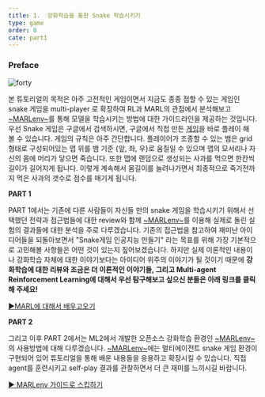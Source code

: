 ```yaml
---
title: 1.  강화학습을 통한 Snake 학습시키기
type: game
order: 0
cate: part1
---
```


### Preface

![forty](https://mas-tutorials.s3.ap-northeast-2.amazonaws.com/4_0.gif)

본 튜토리얼의 목적은 아주 고전적인 게임이면서 지금도 종종 접할 수 있는 게임인 snake 게임을 multi-player 로 확장하여 RL과 MARL의 관점에서 분석해보고 [~MARLenv~](https://github.com/kc-ml2/MARLenv)를 통해 모델을 학습시키는 방법에 대한 가이드라인을 제공하는 것입니다.
우선 Snake 게임은 구글에서 검색하시면, 구글에서 직접 만든 [게임](https://www.google.com/search?sxsrf=ALeKk027Xv_mZG1rtfmS6t6NW5RSVPA9ag%3A1604573720040&ei=GNqjX4H2AcKImAX82Zgg&q=snake+game&oq=snake+game&gs_lcp=CgZwc3ktYWIQAzIECCMQJzIECCMQJzIFCAAQywEyBwgAEBQQhwIyAggAMgIIADICCAAyBQgAEMsBMgUIABDLATIFCAAQywFQAFgAYI_2DWgAcAB4AIABYYgBYZIBATGYAQCqAQdnd3Mtd2l6wAEB&sclient=psy-ab&ved=0ahUKEwiB4uT0nuvsAhVCBKYKHfwsBgQQ4dUDCA0&uact=5)을 바로 플레이 해 볼 수 있습니다. 게임의 규칙은 아주 간단합니다. 플레이어가 조종할 수 있는 뱀은 grid형태로 구성되어있는 맵 위를 뱀 기준 {앞, 좌, 우}로 움질일 수 있으며 맵의 모서리나 자신의 몸에 머리가 닿으면 죽습니다. 또한 맵에 랜덤으로 생성되는 사과를 먹으면 한칸씩 길이가 길어지게 됩니다. 이렇게 계속해서 몸길이를 늘려나가면서 최종적으로 죽기전까지 먹은 사과의 갯수로 점수를 매기게 됩니다.

**PART 1**

PART 1에서는 기존에 다른 사람들이 자신들 만의 snake 게임을 학습시키기 위해서 선택했던 전략과 접근법들에 대한 review와 함께 [~MARLenv~](https://github.com/kc-ml2/MARLenv)를 이용해 실제로 돌린 실험의 결과들에 대한 분석을 주로 다루겠습니다. 기존의 접근법을 참고하여 재미난 아이디어들을 되돌아보면서 "Snake게임 인공지능 만들기" 라는 목표를 위해 가장 기본적으로 고민해볼 사항들은 어떤 것이 있는지 짚어보겠습니다.
하지만 실제 이론적인 내용이나 강화학습 자체에 대한 이야기보다는 아이디어 위주의 이야기가 될 것이기 때문에 **강화학습에 대한 리뷰와 조금은 더 이론적인 이야기들, 그리고 Multi-agent Reinforcement Learning에 대해서 우선 탐구해보고 싶으신 분들은 아래 링크를 클릭해 주세요!**

[▶MARL에 대해서 배우고오기](https://tutorials.kc-ml2.com/v2/1/1intro)

**PART 2**

그리고 이후 PART 2에서는 ML2에서 개발한 오픈소스 강화학습 환경인 [~MARLenv~](https://github.com/kc-ml2/MARLenv)의 사용방법에 대해 다루겠습니다.
[~MARLenv~](https://github.com/kc-ml2/MARLenv)에는 멀티에이전트 snake 게임 환경이 구현되어 있어 튜토리얼을 통해 배운 내용들을 응용하고 확장시킬 수 있습니다.
직접 agent를 훈련시키고 self-play 결과를 관찰하면서 더 큰 재미를 느끼시길 바랍니다.

[▶ MARLenv 가이드로 스킵하기](https://tutorials.kc-ml2.com/posts/game-2intro)
